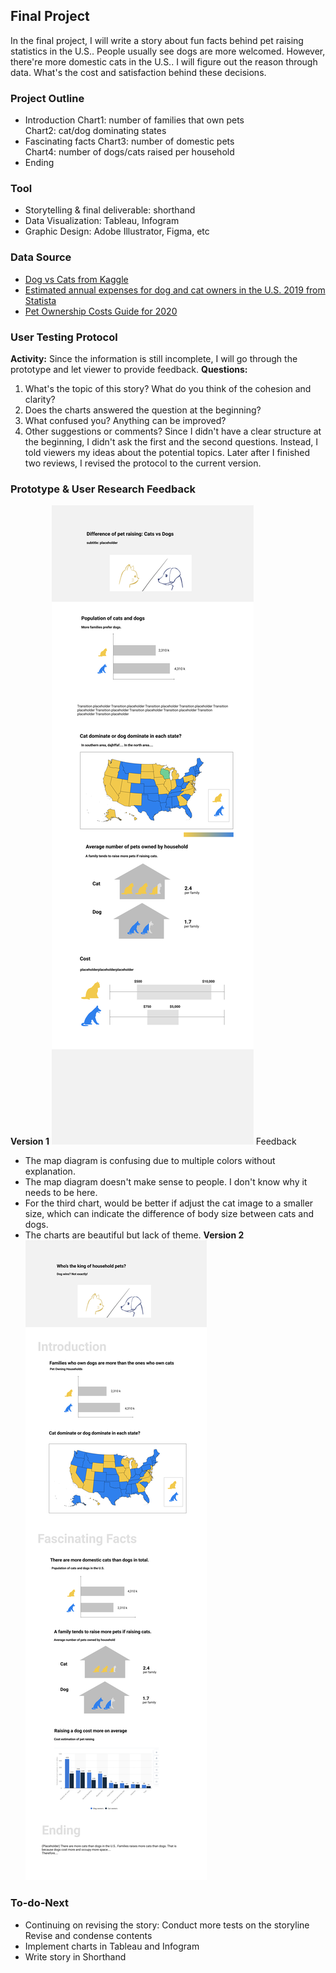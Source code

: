 ## Final Project
In the final project, I will write a story about fun facts behind pet raising statistics in the U.S.. People usually see dogs are more welcomed. However, there're more domestic cats in the U.S.. I will figure out the reason through data.
What's the cost and satisfaction behind these decisions. 
### Project Outline
* Introduction
Chart1: number of families that own pets<br>
Chart2: cat/dog dominating states
* Fascinating facts
Chart3: number of domestic pets<br>
Chart4: number of dogs/cats raised per household
* Ending

### Tool
* Storytelling & final deliverable: shorthand
* Data Visualization: Tableau, Infogram
* Graphic Design: Adobe Illustrator, Figma, etc

### Data Source
* [Dog vs Cats from Kaggle](https://www.kaggle.com/c/dogs-vs-cats)
* [Estimated annual expenses for dog and cat owners in the U.S. 2019 from Statista](https://www.statista.com/statistics/250851/basic-annual-expenses-for-dog-and-cat-owners-in-the-us/)
* [Pet Ownership Costs Guide for 2020](https://www.thesimpledollar.com/save-money/pet-cost-calculator/)

### User Testing Protocol
**Activity:** Since the information is still incomplete, I will go through the prototype and let viewer to provide feedback.
**Questions:**
1. What's the topic of this story? What do you think of the cohesion and clarity?
2. Does the charts answered the question at the beginning?
3. What confused you? Anything can be improved?
4. Other suggestions or comments?
Since I didn't have a clear structure at the beginning, I didn't ask the first and the second questions. Instead, I told viewers my ideas about the potential topics. Later after I finished two reviews, I revised the protocol to the current version.

### Prototype & User Research Feedback
**Version 1**
 ![iteration1](./Final_Project/v1.png)
 Feedback
 * The map diagram is confusing due to multiple colors without explanation.
 * The map diagram doesn't make sense to people. I don't know why it needs to be here.
 * For the third chart, would be better if adjust the cat image to a smaller size, which can indicate the difference of body size between cats and dogs.
 * The charts are beautiful but lack of theme.
**Version 2**
 ![iteration2](./Final_Project/v2.png)
 
 ### To-do-Next
 * Continuing on revising the story:
Conduct more tests on the storyline<br>
Revise and condense contents
 * Implement charts in Tableau and Infogram
 * Write story in Shorthand

